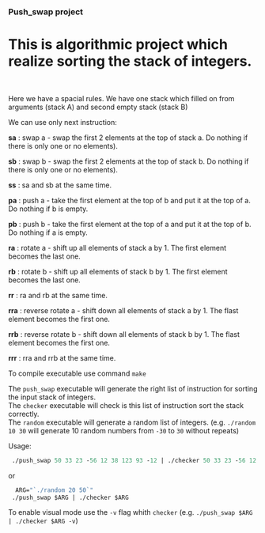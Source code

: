 ### Push_swap project

<h1>This is algorithmic project which realize sorting the stack of integers.</h1><br>
<p>Here we have a spacial rules. We have one stack which filled on from arguments (stack A) and second empty stack (stack B)</p>
<p>We can use only next instruction:</p>

<b>sa</b> : swap a - swap the first 2 elements at the top of stack a. Do nothing if there
is only one or no elements).<br>

<b>sb</b> : swap b - swap the first 2 elements at the top of stack b. Do nothing if there
is only one or no elements).<br>

<b>ss</b> : sa and sb at the same time.<br>

<b>pa</b> : push a - take the first element at the top of b and put it at the top of a. Do
nothing if b is empty.<br>

<b>pb</b> : push b - take the first element at the top of a and put it at the top of b. Do
nothing if a is empty.<br>

<b>ra</b> : rotate a - shift up all elements of stack a by 1. The first element becomes
the last one.<br>

<b>rb</b> : rotate b - shift up all elements of stack b by 1. The first element becomes
the last one.<br>

<b>rr</b> : ra and rb at the same time.<br>

<b>rra</b> : reverse rotate a - shift down all elements of stack a by 1. The flast element
becomes the first one.<br>

<b>rrb</b> : reverse rotate b - shift down all elements of stack b by 1. The flast element
becomes the first one.<br>

<b>rrr</b> : rra and rrb at the same time.<br>

To compile executable use command `make`

The `push_swap` executable will generate the right list of instruction for sorting the input stack of integers.<br>
The `checker` executable will check is this list of instruction sort the stack correctly.<br>
The `random` executable will generate a random list of integers. (e.g. `./random 10 30` will generate 10 random numbers from `-30` to `30` without repeats)<br>

<h>Usage:</h>
```clj
 ./push_swap 50 33 23 -56 12 38 123 93 -12 | ./checker 50 33 23 -56 12 38 123 93 -12
```
or 
```clj
  ARG="`./random 20 50`"
 ./push_swap $ARG | ./checker $ARG
```
To enable visual mode use the `-v` flag whith `checker` (e.g. `./push_swap $ARG | ./checker $ARG -v`)
